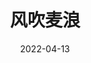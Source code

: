 ---
title: '风吹麦浪'
date: '2022-04-13'
price: '20.0'
theaters: ['北京大学百周年纪念讲堂']
seat: ['6-3  1F']
remark: ['原声影片']
---